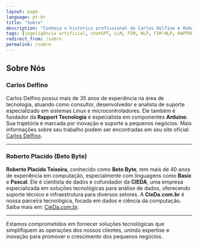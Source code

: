 ```yaml
---
layout: page
language: pt-br
title: "Sobre"
description: "Conheça o histórico profissional de Carlos Delfino e Roberto Placido, nossos principais profissionais, e a parceria tecnológica com a CieDa.com.br."
tags: [ingeligência artificial, chatGPT, LLM, FSM, NLP, FSM-NLP, RAPPORT, RAPPORT OS, RAPPORT, BOT, RAPPORT BOT, RAPPORT API, API]
redirect_from: /sobre
permalink: /sobre
---
```


## Sobre Nós

### Carlos Delfino

Carlos Delfino possui mais de 35 anos de experiência na área de tecnologia, atuando como consultor, desenvolvedor e analista de suporte especializado em sistemas Linux e microcontroladores. Ele também é fundador da **Rapport Tecnologia** e especialista em componentes **Arduino**. Sua trajetória é marcada por inovação e suporte a pequenos negócios. Mais informações sobre seu trabalho podem ser encontradas em seu site oficial: [Carlos Delfino](https://carlosdelfino.eti.br).

---

### Roberto Placido (Beto Byte)

**Roberto Placido Teixeira**, conhecido como **Beto Byte**, tem mais de 40 anos de experiência em computação, especialmente com linguagens como **Basic** e **Pascal**. Ele é cientista de dados e cofundador da **CIEDA**, uma empresa especializada em soluções tecnológicas para análise de dados, oferecendo suporte técnico e infraestrutura para diversos setores. A **CieDa.com.br** é nossa parceira tecnológica, focada em dados e ciência da computação. Saiba mais em: [CieDa.com.br](https://cieda.com.br).

---

Estamos comprometidos em fornecer soluções tecnológicas que simplifiquem as operações dos nossos clientes, unindo expertise e inovação para promover o crescimento dos pequenos negócios.
